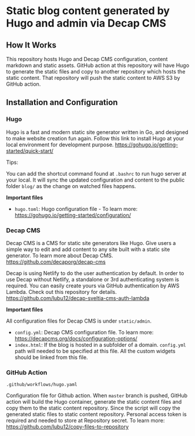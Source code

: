 # Static blog content generated by Hugo and admin via Decap CMS

## How It Works

This repository hosts Hugo and Decap CMS configuration, content markdown and static assets.
GitHub action at this repository will have Hugo to generate the static files and copy to another repository which hosts the static content.
That repository will push the static content to AWS S3 by GitHub action.

## Installation and Configuration

### Hugo

Hugo is a fast and modern static site generator written in Go, and designed to make website creation fun again.
Follow this link to install Hugo at your local environment for development purpose.
https://gohugo.io/getting-started/quick-start/

Tips:

You can add the shortcut command found at `.bashrc` to run hugo server at your local. It will sync the updated configuration and content to the public folder `blog/` as the change on watched files happens.

**Important files**

- `hugo.toml`: Hugo configuration file - To learn more: https://gohugo.io/getting-started/configuration/


### Decap CMS

Decap CMS is a CMS for static site generators like Hugo. Give users a simple way to edit and add content to any site built with a static site generator.
To learn more about Decap CMS. https://github.com/decaporg/decap-cms

Decap is using Netlify to do the user authentication by default. In order to use Decap without Netlify, a standalone or 3rd authenticating system is required.
You can easily create yours via GitHub authentication by AWS Lambda. Check out this repository for details. https://github.com/lubu12/decap-sveltia-cms-auth-lambda

**Important files**

All configuration files for Decap CMS is under `static/admin`.

- `config.yml`: Decap CMS configuration file. To learn more: https://decapcms.org/docs/configuration-options/
- `index.html`: If the blog is hosted in a subfolder of a domain. `config.yml` path will needed to be specified at this file. All the custom widgets should be linked from this file.

### GitHub Action

`.github/workflows/hugo.yaml`

Configuration file for Github action. When `master` branch is pushed, GitHub action will build the Hugo container, generate the static content files and copy them to the static content repository.
Since the script will copy the generated static files to static content repository. Personal access token is required and needed to store at Repository secret. To learn more: https://github.com/lubu12/copy-files-to-repository
